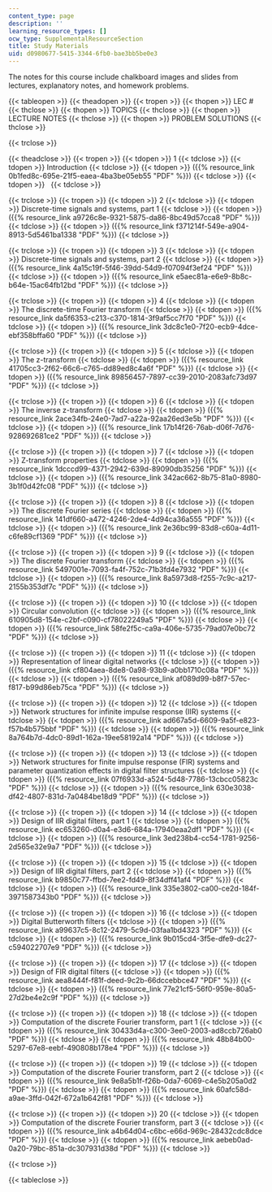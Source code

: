```yaml
---
content_type: page
description: ''
learning_resource_types: []
ocw_type: SupplementalResourceSection
title: Study Materials
uid: d0980677-5415-3344-6fb0-bae3bb5be0e3
---
```


The notes for this course include chalkboard images and slides from lectures, explanatory notes, and homework problems.

{{< tableopen >}}
{{< theadopen >}}
{{< tropen >}}
{{< thopen >}}
LEC #
{{< thclose >}}
{{< thopen >}}
TOPICS
{{< thclose >}}
{{< thopen >}}
LECTURE NOTES
{{< thclose >}}
{{< thopen >}}
PROBLEM SOLUTIONS
{{< thclose >}}

{{< trclose >}}

{{< theadclose >}}
{{< tropen >}}
{{< tdopen >}}
1
{{< tdclose >}}
{{< tdopen >}}
Introduction
{{< tdclose >}}
{{< tdopen >}}
({{% resource_link 0b1fed8c-695e-21f5-eaea-4ba3be05eb55 "PDF" %}})
{{< tdclose >}}
{{< tdopen >}}
 
{{< tdclose >}}

{{< trclose >}}
{{< tropen >}}
{{< tdopen >}}
2
{{< tdclose >}}
{{< tdopen >}}
Discrete-time signals and systems, part 1
{{< tdclose >}}
{{< tdopen >}}
({{% resource_link a9726c8e-9321-5875-da86-8bc49d57cca8 "PDF" %}})
{{< tdclose >}}
{{< tdopen >}}
({{% resource_link f371214f-549e-a904-8913-5d5461ba1338 "PDF" %}})
{{< tdclose >}}

{{< trclose >}}
{{< tropen >}}
{{< tdopen >}}
3
{{< tdclose >}}
{{< tdopen >}}
Discrete-time signals and systems, part 2
{{< tdclose >}}
{{< tdopen >}}
({{% resource_link 4a15c19f-5f46-39dd-54d9-f07094f3ef24 "PDF" %}})
{{< tdclose >}}
{{< tdopen >}}
({{% resource_link e5aec81a-e6e9-8b8c-b64e-15ac64fb12bd "PDF" %}})
{{< tdclose >}}

{{< trclose >}}
{{< tropen >}}
{{< tdopen >}}
4
{{< tdclose >}}
{{< tdopen >}}
The discrete-time Fourier transform
{{< tdclose >}}
{{< tdopen >}}
({{% resource_link da5f6353-c213-c370-1814-3f9af5cc7f70 "PDF" %}})
{{< tdclose >}}
{{< tdopen >}}
({{% resource_link 3dc8c1e0-7f20-ecb9-4dce-ebf358bffa60 "PDF" %}})
{{< tdclose >}}

{{< trclose >}}
{{< tropen >}}
{{< tdopen >}}
5
{{< tdclose >}}
{{< tdopen >}}
The z-transform
{{< tdclose >}}
{{< tdopen >}}
({{% resource_link 41705cc3-2f62-66c6-c765-dd89ed8c4a6f "PDF" %}})
{{< tdclose >}}
{{< tdopen >}}
({{% resource_link 89856457-7897-cc39-2010-2083afc73d97 "PDF" %}})
{{< tdclose >}}

{{< trclose >}}
{{< tropen >}}
{{< tdopen >}}
6
{{< tdclose >}}
{{< tdopen >}}
The inverse z-transform
{{< tdclose >}}
{{< tdopen >}}
({{% resource_link 2ace34fb-24e0-7ad7-a22a-92aa26ed3e5b "PDF" %}})
{{< tdclose >}}
{{< tdopen >}}
({{% resource_link 17b14f26-76ab-d06f-7d76-928692681ce2 "PDF" %}})
{{< tdclose >}}

{{< trclose >}}
{{< tropen >}}
{{< tdopen >}}
7
{{< tdclose >}}
{{< tdopen >}}
Z-transform properties
{{< tdclose >}}
{{< tdopen >}}
({{% resource_link 1dcccd99-4371-2942-639d-89090db35256 "PDF" %}})
{{< tdclose >}}
{{< tdopen >}}
({{% resource_link 342ac662-8b75-81a0-8980-3b1f0d42fc08 "PDF" %}})
{{< tdclose >}}

{{< trclose >}}
{{< tropen >}}
{{< tdopen >}}
8
{{< tdclose >}}
{{< tdopen >}}
The discrete Fourier series
{{< tdclose >}}
{{< tdopen >}}
({{% resource_link 141df660-a472-4246-2de4-4d94ca36a555 "PDF" %}})
{{< tdclose >}}
{{< tdopen >}}
({{% resource_link 2e36bc99-83d8-c60a-4d11-c6fe89cf1369 "PDF" %}})
{{< tdclose >}}

{{< trclose >}}
{{< tropen >}}
{{< tdopen >}}
9
{{< tdclose >}}
{{< tdopen >}}
The discrete Fourier transform
{{< tdclose >}}
{{< tdopen >}}
({{% resource_link 5497001e-7093-fa4f-752c-71b3fd4e7932 "PDF" %}})
{{< tdclose >}}
{{< tdopen >}}
({{% resource_link 8a5973d8-f255-7c9c-a217-2155b353df7c "PDF" %}})
{{< tdclose >}}

{{< trclose >}}
{{< tropen >}}
{{< tdopen >}}
10
{{< tdclose >}}
{{< tdopen >}}
Circular convolution
{{< tdclose >}}
{{< tdopen >}}
({{% resource_link 610905d8-154e-c2bf-c090-cf78022249a5 "PDF" %}})
{{< tdclose >}}
{{< tdopen >}}
({{% resource_link 58fe2f5c-ca9a-406e-5735-79ad07e0bc72 "PDF" %}})
{{< tdclose >}}

{{< trclose >}}
{{< tropen >}}
{{< tdopen >}}
11
{{< tdclose >}}
{{< tdopen >}}
Representation of linear digital networks
{{< tdclose >}}
{{< tdopen >}}
({{% resource_link cf804aea-8de8-0a98-93b9-a0bb1710c08a "PDF" %}})
{{< tdclose >}}
{{< tdopen >}}
({{% resource_link af089d99-b8f7-57ec-f817-b99d86eb75ca "PDF" %}})
{{< tdclose >}}

{{< trclose >}}
{{< tropen >}}
{{< tdopen >}}
12
{{< tdclose >}}
{{< tdopen >}}
Network structures for infinite impulse response (IIR) systems
{{< tdclose >}}
{{< tdopen >}}
({{% resource_link ad667a5d-6609-9a5f-e823-f57b4b575bbf "PDF" %}})
{{< tdclose >}}
{{< tdopen >}}
({{% resource_link 8a764b7d-4dc0-89d1-162a-19ee58192a14 "PDF" %}})
{{< tdclose >}}

{{< trclose >}}
{{< tropen >}}
{{< tdopen >}}
13
{{< tdclose >}}
{{< tdopen >}}
Network structures for finite impulse response (FIR) systems and parameter quantization effects in digital filter structures
{{< tdclose >}}
{{< tdopen >}}
({{% resource_link 07f6933d-a524-5d48-7786-13cbcc05823c "PDF" %}})
{{< tdclose >}}
{{< tdopen >}}
({{% resource_link 630e3038-df42-4807-831d-7a0484be18d9 "PDF" %}})
{{< tdclose >}}

{{< trclose >}}
{{< tropen >}}
{{< tdopen >}}
14
{{< tdclose >}}
{{< tdopen >}}
Design of IIR digital filters, part 1
{{< tdclose >}}
{{< tdopen >}}
({{% resource_link ec653260-d0a4-e3d6-684a-17940eaa2df1 "PDF" %}})
{{< tdclose >}}
{{< tdopen >}}
({{% resource_link 3ed238b4-cc54-1781-9256-2d565e32e9a7 "PDF" %}})
{{< tdclose >}}

{{< trclose >}}
{{< tropen >}}
{{< tdopen >}}
15
{{< tdclose >}}
{{< tdopen >}}
Design of IIR digital filters, part 2
{{< tdclose >}}
{{< tdopen >}}
({{% resource_link b9850c77-ffbd-7ee2-fd49-8f34dff41af4 "PDF" %}})
{{< tdclose >}}
{{< tdopen >}}
({{% resource_link 335e3802-ca00-ce2d-184f-3971587343b0 "PDF" %}})
{{< tdclose >}}

{{< trclose >}}
{{< tropen >}}
{{< tdopen >}}
16
{{< tdclose >}}
{{< tdopen >}}
Digital Butterworth filters
{{< tdclose >}}
{{< tdopen >}}
({{% resource_link a99637c5-8c12-2479-5c9d-03faa1bd4323 "PDF" %}})
{{< tdclose >}}
{{< tdopen >}}
({{% resource_link 9b015cd4-3f5e-dfe9-dc27-c594022707e9 "PDF" %}})
{{< tdclose >}}

{{< trclose >}}
{{< tropen >}}
{{< tdopen >}}
17
{{< tdclose >}}
{{< tdopen >}}
Design of FIR digital filters
{{< tdclose >}}
{{< tdopen >}}
({{% resource_link aea8444f-f81f-deed-9c2b-66dccebbce47 "PDF" %}})
{{< tdclose >}}
{{< tdopen >}}
({{% resource_link 77e21cf5-56f0-959e-80a5-27d2be4e2c9f "PDF" %}})
{{< tdclose >}}

{{< trclose >}}
{{< tropen >}}
{{< tdopen >}}
18
{{< tdclose >}}
{{< tdopen >}}
Computation of the discrete Fourier transform, part 1
{{< tdclose >}}
{{< tdopen >}}
({{% resource_link 30433d4a-c300-3ee0-2003-ad8ccb726ab0 "PDF" %}})
{{< tdclose >}}
{{< tdopen >}}
({{% resource_link 48b84b00-5297-67e8-eebf-490808b178e4 "PDF" %}})
{{< tdclose >}}

{{< trclose >}}
{{< tropen >}}
{{< tdopen >}}
19
{{< tdclose >}}
{{< tdopen >}}
Computation of the discrete Fourier transform, part 2
{{< tdclose >}}
{{< tdopen >}}
({{% resource_link 9e8a5b1f-f26b-0da7-6069-c4e5b205a0d2 "PDF" %}})
{{< tdclose >}}
{{< tdopen >}}
({{% resource_link 60afc58d-a9ae-3ffd-042f-672a1b642f81 "PDF" %}})
{{< tdclose >}}

{{< trclose >}}
{{< tropen >}}
{{< tdopen >}}
20
{{< tdclose >}}
{{< tdopen >}}
Computation of the discrete Fourier transform, part 3
{{< tdclose >}}
{{< tdopen >}}
({{% resource_link a4b64d04-c6bc-e66d-969c-28432cdc8dce "PDF" %}})
{{< tdclose >}}
{{< tdopen >}}
({{% resource_link aebeb0ad-0a20-79bc-851a-dc307931d38d "PDF" %}})
{{< tdclose >}}

{{< trclose >}}

{{< tableclose >}}